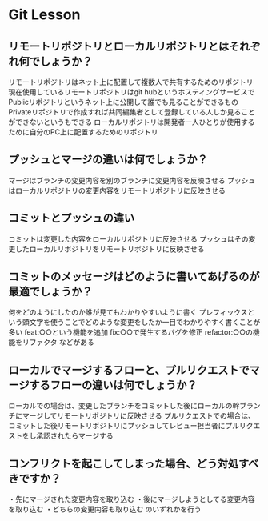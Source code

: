 # Git Lesson

## リモートリポジトリとローカルリポジトリとはそれぞれ何でしょうか？
リモートリポジトリはネット上に配置して複数人で共有するためのリポジトリ
現在使用しているリモートリポジトリはgit hubというホスティングサービスでPublicリポジトリというネット上に公開して誰でも見ることができるもの
Privateリポジトリで作成すれば共同編集者として登録している人しか見ることができないというもできる
ローカルリポジトリは開発者一人ひとりが使用するために自分のPC上に配置するためのリポジトリ


## プッシュとマージの違いは何でしょうか？
マージはブランチの変更内容を別のブランチに変更内容を反映させる
プッシュはローカルリポジトリの変更内容をリモートリポジトリに反映させる


## コミットとプッシュの違い
コミットは変更した内容をローカルリポジトリに反映させる
プッシュはその変更したローカルリポジトリをリモートリポジトリに反映させる


## コミットのメッセージはどのように書いてあげるのが最適でしょうか？
何をどのようにしたのか誰が見てもわかりやすいように書く
プレフィックスという頭文字を使うことでどのような変更をしたか一目でわかりやすく書くことが多い
feat:○○という機能を追加 fix:○○で発生するバグを修正 refactor:○○の機能をリファクタ
などがある


## ローカルでマージするフローと、プルリクエストでマージするフローの違いは何でしょうか？
ローカルでの場合は、変更したブランチをコミットした後にローカルの幹ブランチにマージしてリモートリポジトリに反映させる
プルリクエストでの場合は、コミットした後リモートリポジトリにプッシュしてレビュー担当者にプルリクエストをし承認されたらマージする


## コンフリクトを起こしてしまった場合、どう対処すべきですか？
・先にマージされた変更内容を取り込む
・後にマージしようとしてる変更内容を取り込む
・どちらの変更内容も取り込む
のいずれかを行う